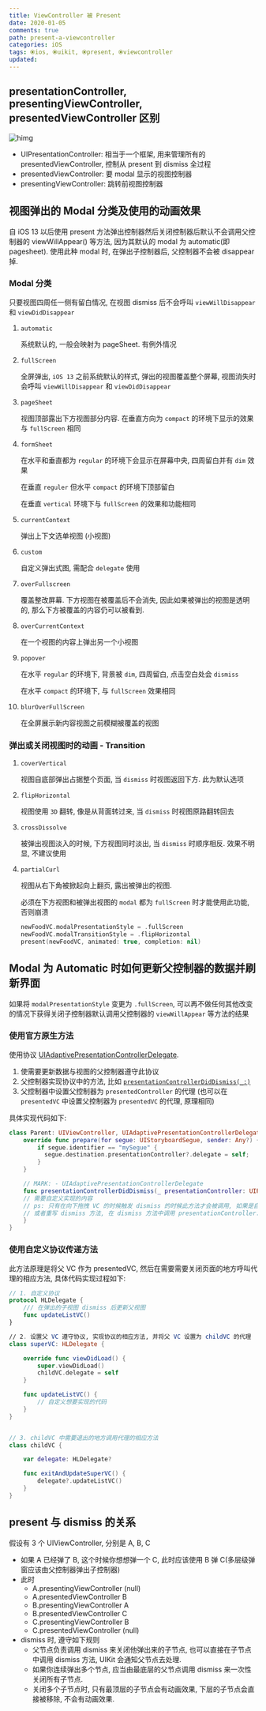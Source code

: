 ```yaml
---
title: ViewController 被 Present
date: 2020-01-05
comments: true
path: present-a-viewcontroller
categories: iOS
tags: ⦿ios, ⦿uikit, ⦿present, ⦿viewcontroller
updated:
---
```


## presentationController, presentingViewController, presentedViewController 区别

![himg](https://a.hanleylee.com/HKMS/2020-02-06-123127.jpg?x-oss-process=style/WaMa)

<!-- more -->

- UIPresentationController: 相当于一个框架, 用来管理所有的 presentedViewController, 控制从 present 到 dismiss 全过程
- presentedViewController: 要 modal 显示的视图控制器
- presentingViewController: 跳转前视图控制器

## 视图弹出的 Modal 分类及使用的动画效果

自 iOS 13 以后使用 present 方法弹出控制器然后关闭控制器后默认不会调用父控制器的 viewWillAppear() 等方法, 因为其默认的 modal 为 automatic(即 pagesheet). 使用此种 modal 时, 在弹出子控制器后, 父控制器不会被 disappear 掉.

### Modal 分类

只要视图四周任一侧有留白情况, 在视图 dismiss 后不会呼叫 `viewWillDisappear` 和 `viewDidDisappear`

1. `automatic`

    系统默认的, 一般会映射为 pageSheet. 有例外情况

2. `fullScreen`

    全屏弹出, `iOS 13` 之前系统默认的样式, 弹出的视图覆盖整个屏幕, 视图消失时会呼叫 `viewWillDisappear` 和 `viewDidDisappear`

3. `pageSheet`

    视图顶部露出下方视图部分内容. 在垂直方向为 `compact` 的环境下显示的效果与 `fullScreen` 相同

4. `formSheet`

    在水平和垂直都为 `regular` 的环境下会显示在屏幕中央, 四周留白并有 `dim` 效果

    在垂直 `reguler` 但水平 `compact` 的环境下顶部留白

    在垂直 `vertical` 环境下与 `fullScreen` 的效果和功能相同

5. `currentContext`

    弹出上下文选单视图 (小视图)

6. `custom`

    自定义弹出式图, 需配合 `delegate` 使用

7. `overFullscreen`

    覆盖整改屏幕. 下方视图在被覆盖后不会消失, 因此如果被弹出的视图是透明的, 那么下方被覆盖的内容仍可以被看到.

8. `overCurrentContext`

    在一个视图的内容上弹出另一个小视图

9. `popover`

    在水平 `regular` 的环境下, 背景被 `dim`, 四周留白, 点击空白处会 `dismiss`

    在水平 `compact` 的环境下, 与 `fullScreen` 效果相同

10. `blurOverFullScreen`

    在全屏展示新内容视图之前模糊被覆盖的视图

### 弹出或关闭视图时的动画 - Transition

1. `coverVertical`

    视图自底部弹出占据整个页面, 当 `dismiss` 时视图返回下方. 此为默认选项

2. `flipHorizontal`

    视图使用 `3D` 翻转, 像是从背面转过来, 当 `dismiss` 时视图原路翻转回去

3. `crossDissolve`

    被弹出视图淡入的时候, 下方视图同时淡出, 当 `dismiss` 时顺序相反. 效果不明显, 不建议使用

4. `partialCurl`

    视图从右下角被掀起向上翻页, 露出被弹出的视图.

    必须在下方视图和被弹出视图的 `modal` 都为 `fullScreen` 时才能使用此功能, 否则崩溃

    ```swift
    newFoodVC.modalPresentationStyle = .fullScreen
    newFoodVC.modalTransitionStyle = .flipHorizontal
    present(newFoodVC, animated: true, completion: nil)
    ```

## Modal 为 Automatic 时如何更新父控制器的数据并刷新界面

如果将 `modalPresentationStyle` 变更为 `.fullScreen`, 可以再不做任何其他改变的情况下获得关闭子控制器默认调用父控制器的 `viewWillAppear` 等方法的结果

### 使用官方原生方法

使用协议 [UIAdaptivePresentationControllerDelegate](https://developer.apple.com/documentation/uikit/uiadaptivepresentationcontrollerdelegate).

1. 使需要更新数据与视图的父控制器遵守此协议
2. 父控制器实现协议中的方法, 比如 [`presentationControllerDidDismiss(_:)`](https://developer.apple.com/documentation/uikit/uiadaptivepresentationcontrollerdelegate/3229889-presentationcontrollerdiddismiss)
3. 父控制器中设置父控制器为 `presentedController` 的代理 (也可以在 `presentedVC` 中设置父控制器为 `presentedVC` 的代理, 原理相同)

具体实现代码如下:

```swift
class Parent: UIViewController, UIAdaptivePresentationControllerDelegate {
    override func prepare(for segue: UIStoryboardSegue, sender: Any?) {
        if segue.identifier == "mySegue" {
          segue.destination.presentationController?.delegate = self;
        }
    }

    // MARK: - UIAdaptivePresentationControllerDelegate
    func presentationControllerDidDismiss(_ presentationController: UIPresentationController) {
    // 需要自定义实现的内容
    // ps: 只有在向下拖拽 VC 的时候触发 dismiss 的时候此方法才会被调用, 如果是自定义动作 dismiss 的话需要手动呼叫 presentationController.delegate?.presentationControllerDidDismiss
    // 或者重写 dismiss 方法, 在 dismiss 方法中调用 presentationController.delegate?.presentationControllerDidDismiss
    }
}
```

### 使用自定义协议传递方法

此方法原理是将父 VC 作为 presentedVC, 然后在需要需要关闭页面的地方呼叫代理的相应方法, 具体代码实现过程如下:

```swift
// 1. 自定义协议
protocol HLDelegate {
    /// 在弹出的子视图 dismiss 后更新父视图
    func updateListVC()
}

// 2. 设置父 VC 遵守协议, 实现协议的相应方法, 并将父 VC 设置为 childVC 的代理
class superVC: HLDelegate {

    override func viewDidLoad() {
        super.viewDidLoad()
        childVC.delegate = self
    }

    func updateListVC() {
        // 自定义想要实现的代码
    }
}


// 3. childVC 中需要退出的地方调用代理的相应方法
class childVC {

    var delegate: HLDelegate?

    func exitAndUpdateSuperVC() {
        delegate?.updateListVC()
    }
}

```

## present 与 dismiss 的关系

假设有 3 个 UIViewController, 分别是 A, B, C

- 如果 A 已经弹了 B, 这个时候你想想弹一个 C, 此时应该使用 B 弹 C(多层级弹窗应该由父控制器弹出子控制器)
- 此时
    - A.presentingViewController (null)
    - A.presentedViewController B
    - B.presentingViewController A
    - B.presentedViewController C
    - C.presentingViewController B
    - C.presentedViewController (null)
- dismiss 时, 遵守如下规则
    - 父节点负责调用 dismiss 来关闭他弹出来的子节点, 也可以直接在子节点中调用 dismiss 方法, UIKit 会通知父节点去处理.
    - 如果你连续弹出多个节点, 应当由最底层的父节点调用 dismiss 来一次性关闭所有子节点.
    - 关闭多个子节点时, 只有最顶层的子节点会有动画效果, 下层的子节点会直接被移除, 不会有动画效果.
